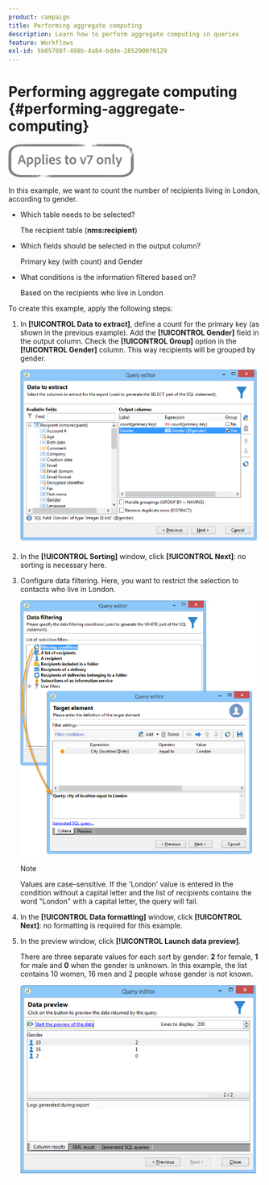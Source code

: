 ```yaml
---
product: campaign
title: Performing aggregate computing
description: Learn how to perform aggregate computing in queries
feature: Workflows
exl-id: 5b05788f-498b-4a84-bdde-2852900f0129
---
```

# Performing aggregate computing {#performing-aggregate-computing}

![](../../assets/v7-only.svg)

In this example, we want to count the number of recipients living in London, according to gender.

* Which table needs to be selected?

  The recipient table (**nms:recipient**)

* Which fields should be selected in the output column?

  Primary key (with count) and Gender

* What conditions is the information filtered based on?

  Based on the recipients who live in London

To create this example, apply the following steps:

1. In **[!UICONTROL Data to extract]**, define a count for the primary key (as shown in the previous example). Add the **[!UICONTROL Gender]** field in the output column. Check the **[!UICONTROL Group]** option in the **[!UICONTROL Gender]** column. This way recipients will be grouped by gender.

   ![](assets/query_editor_nveau_27.png)

1. In the **[!UICONTROL Sorting]** window, click **[!UICONTROL Next]**: no sorting is necessary here.
1. Configure data filtering. Here, you want to restrict the selection to contacts who live in London.

   ![](assets/query_editor_22.png)

   >[!NOTE]
   >
   >Values are case-sensitive. If the 'London' value is entered in the condition without a capital letter and the list of recipients contains the word "London" with a capital letter, the query will fail.

1. In the **[!UICONTROL Data formatting]** window, click **[!UICONTROL Next]**: no formatting is required for this example.
1. In the preview window, click **[!UICONTROL Launch data preview]**.

   There are three separate values for each sort by gender: **2** for female, **1** for male and **0** when the gender is unknown. In this example, the list contains 10 women, 16 men and 2 people whose gender is not known.

   ![](assets/query_editor_agregat_04.png)
